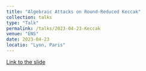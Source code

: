 ```yaml
---
title: "Algebraic Attacks on Round-Reduced Keccak"
collection: talks
type: "Talk"
permalink: /talks/2023-04-23-Keccak
venue: "ENS"
date: 2023-04-23
locatio: "Lyon, Paris"
---
```


[Link to the slide](https://permutationbasedcrypto.org/2023/files/slides/PBC2023-Fukang_Liu-Keccak.pdf)
